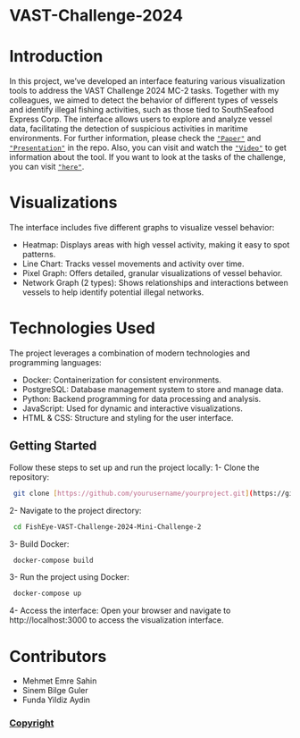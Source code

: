# VAST-Challenge-2024
# Introduction
In this project, we’ve developed an interface featuring various visualization tools to address the VAST Challenge 2024 MC-2 tasks. Together with my colleagues, we aimed to detect the behavior of different types of vessels and identify illegal fishing activities, such as those tied to SouthSeafood Express Corp. The interface allows users to explore and analyze vessel data, facilitating the detection of suspicious activities in maritime environments. For further information, please check the [`"Paper"`](https://github.com/esahin99/FishEye-VAST-Challenge-2024-Mini-Challenge-2/blob/main/Vast%20Challenge%202024%20MC2-1.pdf) and [`"Presentation"`](https://github.com/esahin99/FishEye-VAST-Challenge-2024-Mini-Challenge-2/blob/main/Ava2024.pptx) in the repo. Also, you can visit and watch the [`"Video"`](https://youtu.be/fcC51HO8uOI) to get information about the tool. If you want to look at the tasks of the challenge, you can visit [`"here"`](https://vast-challenge.github.io/2024/MC2.html).

# Visualizations
The interface includes five different graphs to visualize vessel behavior:
- Heatmap: Displays areas with high vessel activity, making it easy to spot patterns.
- Line Chart: Tracks vessel movements and activity over time.
- Pixel Graph: Offers detailed, granular visualizations of vessel behavior.
- Network Graph (2 types): Shows relationships and interactions between vessels to help identify potential illegal networks.

# Technologies Used
The project leverages a combination of modern technologies and programming languages:
- Docker: Containerization for consistent environments.
- PostgreSQL: Database management system to store and manage data.
- Python: Backend programming for data processing and analysis.
- JavaScript: Used for dynamic and interactive visualizations.
- HTML & CSS: Structure and styling for the user interface.

## Getting Started
Follow these steps to set up and run the project locally:
1- Clone the repository:
```sh
 git clone [https://github.com/yourusername/yourproject.git](https://github.com/esahin99/FishEye-VAST-Challenge-2024-Mini-Challenge-2.git)
```
2- Navigate to the project directory:
```sh
 cd FishEye-VAST-Challenge-2024-Mini-Challenge-2
```
3- Build Docker:
```sh
 docker-compose build
```
3- Run the project using Docker:
```sh
 docker-compose up
```
4- Access the interface: Open your browser and navigate to http://localhost:3000 to access the visualization interface.

# Contributors
- Mehmet Emre Sahin
- Sinem Bilge Guler
- Funda Yildiz Aydin

### [Copyright](LICENSE)

